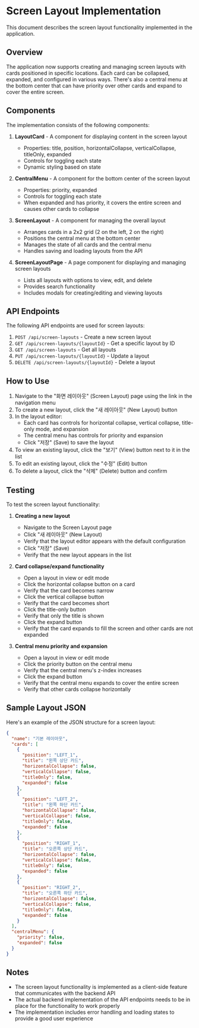 # Screen Layout Implementation

This document describes the screen layout functionality implemented in the application.

## Overview

The application now supports creating and managing screen layouts with cards positioned in specific locations. Each card can be collapsed, expanded, and configured in various ways. There's also a central menu at the bottom center that can have priority over other cards and expand to cover the entire screen.

## Components

The implementation consists of the following components:

1. **LayoutCard** - A component for displaying content in the screen layout
   - Properties: title, position, horizontalCollapse, verticalCollapse, titleOnly, expanded
   - Controls for toggling each state
   - Dynamic styling based on state

2. **CentralMenu** - A component for the bottom center of the screen layout
   - Properties: priority, expanded
   - Controls for toggling each state
   - When expanded and has priority, it covers the entire screen and causes other cards to collapse

3. **ScreenLayout** - A component for managing the overall layout
   - Arranges cards in a 2x2 grid (2 on the left, 2 on the right)
   - Positions the central menu at the bottom center
   - Manages the state of all cards and the central menu
   - Handles saving and loading layouts from the API

4. **ScreenLayoutPage** - A page component for displaying and managing screen layouts
   - Lists all layouts with options to view, edit, and delete
   - Provides search functionality
   - Includes modals for creating/editing and viewing layouts

## API Endpoints

The following API endpoints are used for screen layouts:

1. `POST /api/screen-layouts` - Create a new screen layout
2. `GET /api/screen-layouts/{layoutId}` - Get a specific layout by ID
3. `GET /api/screen-layouts` - Get all layouts
4. `PUT /api/screen-layouts/{layoutId}` - Update a layout
5. `DELETE /api/screen-layouts/{layoutId}` - Delete a layout

## How to Use

1. Navigate to the "화면 레이아웃" (Screen Layout) page using the link in the navigation menu
2. To create a new layout, click the "새 레이아웃" (New Layout) button
3. In the layout editor:
   - Each card has controls for horizontal collapse, vertical collapse, title-only mode, and expansion
   - The central menu has controls for priority and expansion
   - Click "저장" (Save) to save the layout
4. To view an existing layout, click the "보기" (View) button next to it in the list
5. To edit an existing layout, click the "수정" (Edit) button
6. To delete a layout, click the "삭제" (Delete) button and confirm

## Testing

To test the screen layout functionality:

1. **Creating a new layout**
   - Navigate to the Screen Layout page
   - Click "새 레이아웃" (New Layout)
   - Verify that the layout editor appears with the default configuration
   - Click "저장" (Save)
   - Verify that the new layout appears in the list

2. **Card collapse/expand functionality**
   - Open a layout in view or edit mode
   - Click the horizontal collapse button on a card
   - Verify that the card becomes narrow
   - Click the vertical collapse button
   - Verify that the card becomes short
   - Click the title-only button
   - Verify that only the title is shown
   - Click the expand button
   - Verify that the card expands to fill the screen and other cards are not expanded

3. **Central menu priority and expansion**
   - Open a layout in view or edit mode
   - Click the priority button on the central menu
   - Verify that the central menu's z-index increases
   - Click the expand button
   - Verify that the central menu expands to cover the entire screen
   - Verify that other cards collapse horizontally

## Sample Layout JSON

Here's an example of the JSON structure for a screen layout:

```json
{
  "name": "기본 레이아웃",
  "cards": [
    {
      "position": "LEFT_1",
      "title": "왼쪽 상단 카드",
      "horizontalCollapse": false,
      "verticalCollapse": false,
      "titleOnly": false,
      "expanded": false
    },
    {
      "position": "LEFT_2",
      "title": "왼쪽 하단 카드",
      "horizontalCollapse": false,
      "verticalCollapse": false,
      "titleOnly": false,
      "expanded": false
    },
    {
      "position": "RIGHT_1",
      "title": "오른쪽 상단 카드",
      "horizontalCollapse": false,
      "verticalCollapse": false,
      "titleOnly": false,
      "expanded": false
    },
    {
      "position": "RIGHT_2",
      "title": "오른쪽 하단 카드",
      "horizontalCollapse": false,
      "verticalCollapse": false,
      "titleOnly": false,
      "expanded": false
    }
  ],
  "centralMenu": {
    "priority": false,
    "expanded": false
  }
}
```

## Notes

- The screen layout functionality is implemented as a client-side feature that communicates with the backend API
- The actual backend implementation of the API endpoints needs to be in place for the functionality to work properly
- The implementation includes error handling and loading states to provide a good user experience
